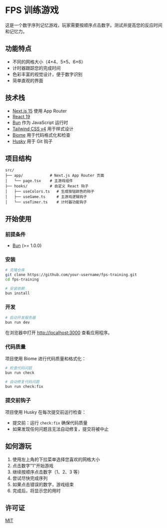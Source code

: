 # FPS 训练游戏

这是一个数字序列记忆游戏，玩家需要按顺序点击数字。测试并提高您的反应时间和记忆力。

## 功能特点

- 不同的网格大小（4×4、5×5、6×6）
- 计时器跟踪您的完成时间
- 色彩丰富的视觉设计，便于数字识别
- 简单直观的界面

## 技术栈

- [Next.js 15](https://nextjs.org/) 使用 App Router
- [React 19](https://react.dev/)
- [Bun](https://bun.sh/) 作为 JavaScript 运行时
- [Tailwind CSS v4](https://tailwindcss.com/) 用于样式设计
- [Biome](https://biomejs.dev/) 用于代码格式化和检查
- [Husky](https://typicode.github.io/husky/) 用于 Git 钩子

## 项目结构

```
src/
├── app/            # Next.js App Router 页面
│   └── page.tsx    # 主游戏组件
├── hooks/          # 自定义 React 钩子
│   ├── useColors.ts   # 生成按钮颜色的钩子
│   ├── useGame.ts     # 主游戏逻辑钩子
│   └── useTimer.ts    # 计时器功能钩子
```

## 开始使用

### 前提条件

- [Bun](https://bun.sh/) (>= 1.0.0)

### 安装

```bash
# 克隆仓库
git clone https://github.com/your-username/fps-training.git
cd fps-training

# 安装依赖
bun install
```

### 开发

```bash
# 启动开发服务器
bun run dev
```

在浏览器中打开 [http://localhost:3000](http://localhost:3000) 查看应用程序。

### 代码质量

项目使用 Biome 进行代码质量和格式化：

```bash
# 检查代码问题
bun run check

# 自动修复代码问题
bun run check:fix
```

### 提交前钩子

项目使用 Husky 在每次提交前运行检查：

- 提交前：运行 `check:fix` 确保代码质量
- 如果发现任何问题且无法自动修复，提交将被中止

## 如何游玩

1. 使用左上角的下拉菜单选择您喜欢的网格大小
2. 点击数字"1"开始游戏
3. 继续按顺序点击数字（1、2、3 等）
4. 尝试尽快完成序列
5. 如果点击错误的数字，游戏结束
6. 完成后，将显示您的用时

## 许可证

[MIT](LICENSE)
